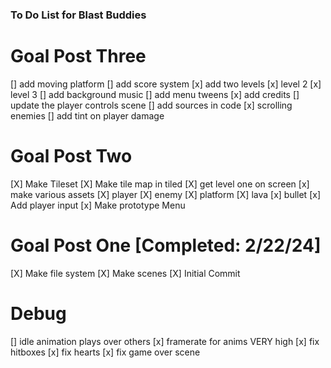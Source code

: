 ### To Do List for Blast Buddies

# Goal Post Three
[] add moving platform
[] add score system
[x] add two levels
    [x] level 2
    [x] level 3
[] add background music
[] add menu tweens
[x] add credits
[] update the player controls scene
[] add sources in code
[x] scrolling enemies
[] add tint on player damage


# Goal Post Two
[X] Make Tileset 
[X] Make tile map in tiled
[X] get level one on screen
[x] make various assets
    [X] player
    [X] enemy
    [X] platform
    [X] lava
    [x] bullet
[x] Add player input
[x] Make prototype Menu

# Goal Post One [Completed: 2/22/24]
[X] Make file system
[X] Make scenes
[X] Initial Commit

# Debug
 [] idle animation plays over others
 [x] framerate for anims VERY high
 [x] fix hitboxes
 [x] fix hearts
 [x] fix game over scene
